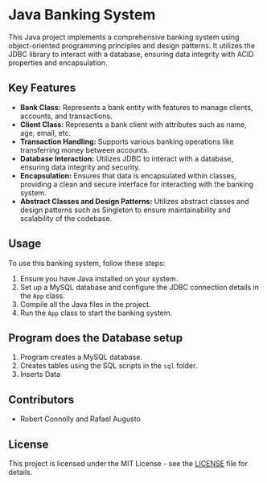# Java Banking System

This Java project implements a comprehensive banking system using object-oriented programming principles and design patterns. It utilizes the JDBC library to interact with a database, ensuring data integrity with ACID properties and encapsulation.

## Key Features

- **Bank Class:** Represents a bank entity with features to manage clients, accounts, and transactions.
- **Client Class:** Represents a bank client with attributes such as name, age, email, etc.
- **Transaction Handling:** Supports various banking operations like transferring money between accounts.
- **Database Interaction:** Utilizes JDBC to interact with a database, ensuring data integrity and security.
- **Encapsulation:** Ensures that data is encapsulated within classes, providing a clean and secure interface for interacting with the banking system.
- **Abstract Classes and Design Patterns:** Utilizes abstract classes and design patterns such as Singleton to ensure maintainability and scalability of the codebase.

## Usage

To use this banking system, follow these steps:

1. Ensure you have Java installed on your system.
2. Set up a MySQL database and configure the JDBC connection details in the `App` class.
3. Compile all the Java files in the project.
4. Run the `App` class to start the banking system.

## Program does the Database setup

1. Program creates a MySQL database.
2. Creates tables using the SQL scripts in the `sql` folder.
3. Inserts Data

## Contributors

- Robert Connolly and Rafael Augusto

## License

This project is licensed under the MIT License - see the [LICENSE](LICENSE) file for details.
